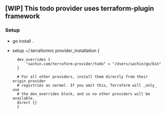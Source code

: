 ## [WIP] This todo provider uses terraform-plugin framework 


### Setup

- go install .
- setup ~/.terraformrc
        provider_installation {

        dev_overrides {
            "sachin.com/terraform-provider/todo" = "/Users/sachin/go/bin"
        }

        # For all other providers, install them directly from their origin provider
        # registries as normal. If you omit this, Terraform will _only_ use
        # the dev_overrides block, and so no other providers will be available.
        direct {}
        }

